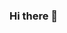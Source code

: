 ### Hi there 👋

<!--
**amanda-tu/amanda-tu** is a ✨ _special_ ✨ repository because its `README.md` (this file) appears on your GitHub profile.

![image](https://user-images.githubusercontent.com/111943416/211932274-d4b5967c-d8ce-4d09-a5e6-d087547091a0.png)
- 🌱 I’m currently learning REST APIs, fast.ai's Deep Learning course, Computer Networks, Computer Architecture
-->
